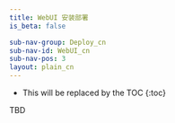 ```yaml
---
title: WebUI 安装部署
is_beta: false

sub-nav-group: Deploy_cn
sub-nav-id: WebUI_cn
sub-nav-pos: 3
layout: plain_cn
---
```


* This will be replaced by the TOC
{:toc}

TBD
